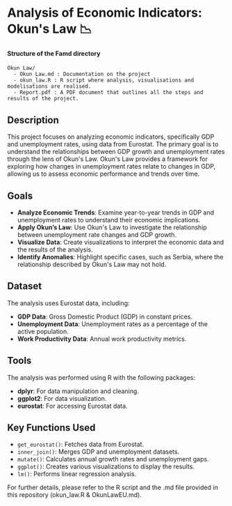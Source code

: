 # Analysis of Economic Indicators: Okun's Law 📉

#### Structure of the Famd directory
```
Okun Law/
  - Okun Law.md : Documentation on the project
  - okun_law.R : R script where analysis, visualisations and modelisations are realised.
  - Report.pdf : A PDF document that outlines all the steps and results of the project.
```

## Description
This project focuses on analyzing economic indicators, specifically GDP and unemployment rates, using data from Eurostat. The primary goal is to understand the relationships between GDP growth and unemployment rates through the lens of Okun's Law. Okun's Law provides a framework for exploring how changes in unemployment rates relate to changes in GDP, allowing us to assess economic performance and trends over time.

## Goals
- **Analyze Economic Trends**: Examine year-to-year trends in GDP and unemployment rates to understand their economic implications.
- **Apply Okun’s Law**: Use Okun's Law to investigate the relationship between unemployment rate changes and GDP growth.
- **Visualize Data**: Create visualizations to interpret the economic data and the results of the analysis.
- **Identify Anomalies**: Highlight specific cases, such as Serbia, where the relationship described by Okun's Law may not hold.

## Dataset
The analysis uses Eurostat data, including:
- **GDP Data**: Gross Domestic Product (GDP) in constant prices.
- **Unemployment Data**: Unemployment rates as a percentage of the active population.
- **Work Productivity Data**: Annual work productivity metrics.

## Tools
The analysis was performed using R with the following packages:
- **dplyr**: For data manipulation and cleaning.
- **ggplot2**: For data visualization.
- **eurostat**: For accessing Eurostat data.

## Key Functions Used
- `get_eurostat()`: Fetches data from Eurostat.
- `inner_join()`: Merges GDP and unemployment datasets.
- `mutate()`: Calculates annual growth rates and unemployment gaps.
- `ggplot()`: Creates various visualizations to display the results.
- `lm()`: Performs linear regression analysis.

For further details, please refer to the R script and the .md file provided in this repository (okun_law.R & OkunLawEU.md).
